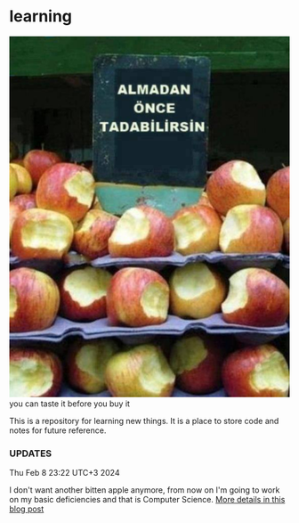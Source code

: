 # learning

![you can taste it before you buy it](./assets/isirilmis-elma.jpeg "you can taste it before you buy it")
you can taste it before you buy it

This is a repository for learning new things. It is a place to store code and notes for future reference.


### UPDATES
Thu Feb 8 23:22 UTC+3 2024

I don't want another bitten apple anymore, from now on I'm going to work on my basic deficiencies and that is Computer Science. 
[More details in this blog post](https://cihat.dev/2024/cs-basics-series)

